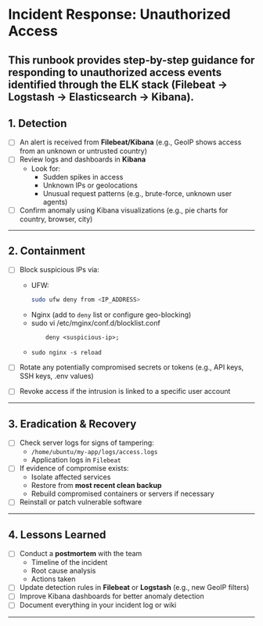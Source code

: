 # Incident Response: Unauthorized Access

**This runbook provides step-by-step guidance for responding to unauthorized access events identified through the ELK stack (Filebeat → Logstash → Elasticsearch → Kibana).**
---

## 1. Detection
- [ ] An alert is received from **Filebeat/Kibana** (e.g., GeoIP shows access from an unknown or untrusted country)
- [ ] Review logs and dashboards in **Kibana**
  - Look for:
    - Sudden spikes in access
    - Unknown IPs or geolocations
    - Unusual request patterns (e.g., brute-force, unknown user agents)
- [ ] Confirm anomaly using Kibana visualizations (e.g., pie charts for country, browser, city)
---

## 2. Containment
- [ ] Block suspicious IPs via:
  - UFW:  
    ```bash
    sudo ufw deny from <IP_ADDRESS>
    ```
  - Nginx (add to `deny` list or configure geo-blocking)
  - sudo vi /etc/mginx/conf.d/blocklist.conf
    ```
        deny <suspicious-ip>;
    ```
  - `sudo nginx -s reload`

- [ ] Rotate any potentially compromised secrets or tokens (e.g., API keys, SSH keys, .env values)
- [ ] Revoke access if the intrusion is linked to a specific user account
---

## 3. Eradication & Recovery

- [ ] Check server logs for signs of tampering:
  - `/home/ubuntu/my-app/logs/access.logs`
  - Application logs in `Filebeat`
- [ ] If evidence of compromise exists:
  - Isolate affected services
  - Restore from **most recent clean backup**
  - Rebuild compromised containers or servers if necessary
- [ ] Reinstall or patch vulnerable software
---

## 4. Lessons Learned

- [ ] Conduct a **postmortem** with the team
  - Timeline of the incident
  - Root cause analysis
  - Actions taken
- [ ] Update detection rules in **Filebeat** or **Logstash** (e.g., new GeoIP filters)
- [ ] Improve Kibana dashboards for better anomaly detection
- [ ] Document everything in your incident log or wiki
---
